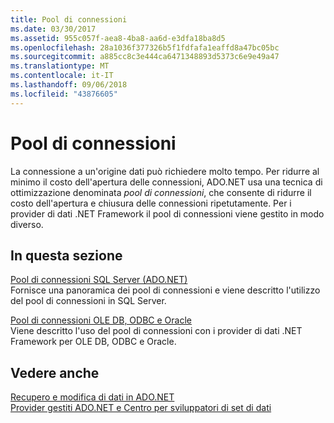 ```yaml
---
title: Pool di connessioni
ms.date: 03/30/2017
ms.assetid: 955c057f-aea8-4ba8-aa6d-e3dfa18ba8d5
ms.openlocfilehash: 28a1036f377326b5f1fdfafa1eaffd8a47bc05bc
ms.sourcegitcommit: a885cc8c3e444ca6471348893d5373c6e9e49a47
ms.translationtype: MT
ms.contentlocale: it-IT
ms.lasthandoff: 09/06/2018
ms.locfileid: "43876605"
---
```

# <a name="connection-pooling"></a>Pool di connessioni
La connessione a un'origine dati può richiedere molto tempo. Per ridurre al minimo il costo dell'apertura delle connessioni, ADO.NET usa una tecnica di ottimizzazione denominata *pool di connessioni*, che consente di ridurre il costo dell'apertura e chiusura delle connessioni ripetutamente. Per i provider di dati .NET Framework il pool di connessioni viene gestito in modo diverso.  
  
## <a name="in-this-section"></a>In questa sezione  
 [Pool di connessioni SQL Server (ADO.NET)](../../../../docs/framework/data/adonet/sql-server-connection-pooling.md)  
 Fornisce una panoramica dei pool di connessioni e viene descritto l'utilizzo del pool di connessioni in SQL Server.  
  
 [Pool di connessioni OLE DB, ODBC e Oracle](../../../../docs/framework/data/adonet/ole-db-odbc-and-oracle-connection-pooling.md)  
 Viene descritto l'uso del pool di connessioni con i provider di dati .NET Framework per OLE DB, ODBC e Oracle.  
  
## <a name="see-also"></a>Vedere anche  
 [Recupero e modifica di dati in ADO.NET](../../../../docs/framework/data/adonet/retrieving-and-modifying-data.md)  
 [Provider gestiti ADO.NET e Centro per sviluppatori di set di dati](https://go.microsoft.com/fwlink/?LinkId=217917)
